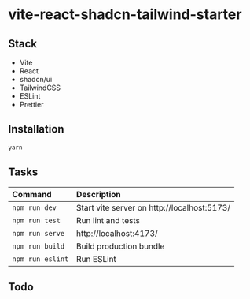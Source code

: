 # vite-react-shadcn-tailwind-starter

## Stack

- Vite
- React
- shadcn/ui
- TailwindCSS
- ESLint
- Prettier

## Installation

```sh
yarn
```

## Tasks

| Command          | Description                                 |
| :--------------- | :------------------------------------------ |
| `npm run dev`    | Start vite server on http://localhost:5173/ |
| `npm run test`   | Run lint and tests                          |
| `npm run serve`  | http://localhost:4173/                      |
| `npm run build`  | Build production bundle                     |
| `npm run eslint` | Run ESLint                                  |

## Todo
